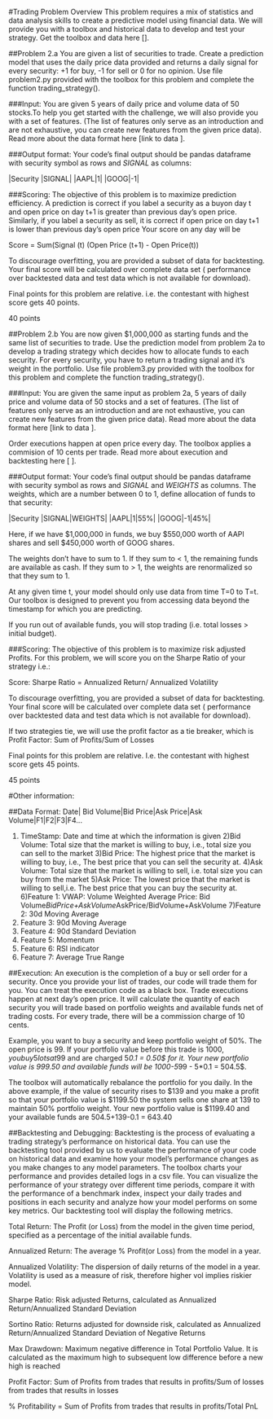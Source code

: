 #Trading Problem Overview
This problem requires a mix of statistics and data analysis skills to create a predictive model using financial data. We will provide you with a toolbox and historical data to develop and test your strategy. Get the toolbox and data here [].

##Problem 2.a
You are given a list of securities to trade.  Create a prediction model that uses the daily price data provided and returns a daily signal for every security: +1 for buy, -1 for sell or 0 for no opinion.
Use file problem2.py provided with the toolbox for this problem and complete the function trading_strategy().

###Input: 
You are given 5 years of daily price and volume data of 50 stocks.To help you get started with the challenge, we will also provide you with a set of features. (The list of features only serve as an introduction and are not exhaustive, you can create new features from the given price data). Read more about the data format here [link to data ].

###Output format:
Your code’s final output should be pandas dataframe with security symbol as rows and *SIGNAL* as columns:

|Security |SIGNAL|
|AAPL|1|
|GOOG|-1|

###Scoring:
The objective of this problem is to maximize prediction efficiency.  A prediction is correct if you label a security as a buyon day t and open price on day t+1 is greater than previous day’s open price. Similarly, if you label a security as sell, it is correct if open price on day t+1 is lower than previous day’s open price
Your score on any day will be

Score = Sum(Signal (t) (Open Price (t+1) - Open Price(t))


To discourage overfitting, you are provided a subset of data for backtesting.  Your final score will be calculated over complete data set ( performance over backtested data and test data which is not available for download).

Final points for this problem are relative. i.e. the contestant with highest score gets 40 points. 

40 points

##Problem 2.b
You are now given $1,000,000 as starting funds and the same list of securities to trade. Use the prediction model from problem 2a  to develop a trading strategy which decides how to allocate funds to each security. For every security, you have to return a trading signal and it’s weight in the portfolio.
Use file problem3.py provided with the toolbox for this problem and complete the function trading_strategy().

###Input:
You are given the same input as problem 2a,  5 years of daily price and volume data of 50 stocks and a set of features. (The list of features only serve as an introduction and are not exhaustive, you can create new features from the given price data). Read more about the data format here [link to data ].

Order executions happen at open price every day. The toolbox applies a commision of 10 cents per trade. Read more about execution and backtesting here [ ].

###Output format:
Your code’s final output should be pandas dataframe with security symbol as rows and *SIGNAL* and *WEIGHTS* as columns. The weights, which are a number between 0 to 1, define allocation of funds to that security:

|Security |SIGNAL|WEIGHTS|
|AAPL|1|55%|
|GOOG|-1|45%|

Here, if we have $1,000,000 in funds, we buy $550,000 worth of AAPl shares and sell $450,000 worth of GOOG shares.

The weights don’t have to sum to 1. If they sum to < 1, the remaining funds are available as cash. If they sum to > 1, the weights are renormalized so that they sum to 1.

At any given time t, your model should only use data from time T=0 to T=t. Our toolbox is designed to prevent you from accessing data beyond the timestamp for which you are predicting.

If  you run out of available funds, you will stop trading (i.e. total losses > initial budget).

###Scoring:
The objective of this problem is to maximize risk adjusted Profits. For this problem, we will score you on the Sharpe Ratio of your strategy i.e.:

Score: Sharpe Ratio = Annualized Return/ Annualized Volatility

To discourage overfitting, you are provided a subset of data for backtesting.  Your final score will be calculated over complete data set ( performance over backtested data and test data which is not available for download).

If two strategies tie, we will use the profit factor as a tie breaker, which is
Profit Factor: Sum of Profits/Sum of Losses

Final points for this problem are relative. I.e. the contestant with highest score gets 45 points. 

45 points

#Other information:

##Data Format:
Date| Bid Volume|Bid Price|Ask Price|Ask Volume|F1|F2|F3|F4...

1) TimeStamp: Date and time at which the information is given
2)Bid Volume: Total size that the market is willing to buy, i.e., total size you can sell to the market
3)Bid Price: The highest price that the market is willing to buy, i.e., The best price that you can sell the security at.
4)Ask Volume: Total size that the market is willing to sell, i.e. total size you can buy from the market
5)Ask Price: The lowest price that the market is willing to sell,i.e. The best price that you can buy the security at.
6)Feature 1: VWAP: Volume Weighted Average Price: Bid Volume*BidPrice+AskVolume*AskPrice/BidVolume+AskVolume
7)Feature 2: 30d Moving Average
8) Feature 3: 90d Moving Average
9) Feature 4: 90d Standard Deviation
10) Feature 5: Momentum
11) Feature 6: RSI indicator
12) Feature 7: Average True Range 

 
##Execution:
An execution is the completion of a buy or sell order for a security. Once you provide your list of trades, our code will trade them for you. You can treat the execution code as a black box.
Trade executions happen at next day’s open price. It will calculate the quantity of each security you will trade based on portfolio weights  and available funds net of trading costs. For every trade, there will be a commission charge of 10 cents. 

Example, you want to buy a security and keep portfolio weight of 50%. The open price is 99. If your portfolio value before this trade is 1000$, you buy 5 lots at 99$ and are charged 5*0.1 = 0.50$ for it. Your new portfolio value is 999.50 and available funds will be 1000-5*99 - 5*0.1 = 504.5$.

The toolbox will automatically rebalance the portfolio for you daily. In the above example, if the value of security rises to $139 and you make a profit so that your portfolio value is $1199.50 the system sells one share at 139 to maintain 50% portfolio weight.  Your new portfolio value is $1199.40 and your available funds are 504.5+139-0.1 = 643.40

##Backtesting and Debugging:
Backtesting is the process of evaluating a trading strategy’s performance on historical data. You can use the backtesting tool provided by us to evaluate the performance of your code on historical data and examine how your model’s performance changes as you make changes to any model parameters. 
The toolbox charts your performance and provides detailed logs in a csv file. You can visualize the performance of your strategy over different time periods, compare it with the performance of a benchmark index, inspect your daily trades and positions in each security and analyze how your model performs on some key metrics. Our backtesting tool will display the following metrics.

Total Return: The Profit (or Loss) from the model in the given time period, specified as a percentage of the initial available funds.

Annualized  Return: The average % Profit(or Loss) from the model in a year.

Annualized Volatility: The dispersion of daily returns of the model in a year. Volatility is used as a measure of risk, therefore higher vol implies riskier model.

Sharpe Ratio: Risk adjusted Returns, calculated as Annualized Return/Annualized Standard Deviation

Sortino Ratio: Returns adjusted for downside risk, calculated as Annualized Return/Annualized Standard Deviation of Negative Returns

Max Drawdown: Maximum negative difference in Total Portfolio Value. It is calculated as the maximum high to subsequent low difference before a new high is reached 

Profit Factor: Sum of Profits from trades that results in profits/Sum of losses from trades that results in losses

% Profitability = Sum of Profits from trades that results in profits/Total PnL
